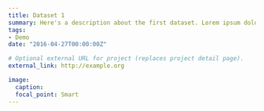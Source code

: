 ```yaml
---
title: Dataset 1
summary: Here's a description about the first dataset. Lorem ipsum dolor sit amet, consectetur adipiscing elit.
tags:
- Demo
date: "2016-04-27T00:00:00Z"

# Optional external URL for project (replaces project detail page).
external_link: http://example.org

image:
  caption: 
  focal_point: Smart
---
```

